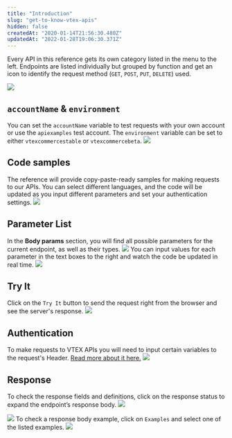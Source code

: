 ```yaml
---
title: "Introduction"
slug: "get-to-know-vtex-apis"
hidden: false
createdAt: "2020-01-14T21:56:30.480Z"
updatedAt: "2022-01-28T19:06:30.371Z"
---
```


Every API in this reference gets its own category listed in the menu to the left. Endpoints are listed individually but grouped by function and get an icon to identify the request method (`GET`, `POST`, `PUT`, `DELETE`) used.

![](https://cdn.jsdelivr.net/gh/vtexdocs/dev-portal-content@main/images/get-to-know-vtex-apis-0.png)

## `accountName` & `environment`

You can set the `accountName` variable to test requests with your own account or use the `apiexamples` test account. The `environment` variable can be set to either `vtexcommercestable` or `vtexcommercebeta`.
![](https://cdn.jsdelivr.net/gh/vtexdocs/dev-portal-content@main/images/get-to-know-vtex-apis-1.gif)

## Code samples

The reference will provide copy-paste-ready samples for making requests to our APIs. You can select different languages, and the code will be updated as you input different parameters and set your authentication settings.
![](https://cdn.jsdelivr.net/gh/vtexdocs/dev-portal-content@main/images/get-to-know-vtex-apis-2.png)

## Parameter List

In the **Body params** section, you will find all possible parameters for the current endpoint, as well as their types.
![](https://cdn.jsdelivr.net/gh/vtexdocs/dev-portal-content@main/images/get-to-know-vtex-apis-3.png)
You can input values for each parameter in the text boxes to the right and watch the code be updated in real time.
![](https://cdn.jsdelivr.net/gh/vtexdocs/dev-portal-content@main/images/get-to-know-vtex-apis-4.gif)

## Try It

Click on the `Try It` button to send the request right from the browser and see the server's response.
![](https://cdn.jsdelivr.net/gh/vtexdocs/dev-portal-content@main/images/get-to-know-vtex-apis-5.png)

## Authentication

To make requests to VTEX APIs you will need to input certain variables to the request's Header. [Read more about it here.](https://developers.vtex.com/docs/guides/getting-started-authentication)
![](https://cdn.jsdelivr.net/gh/vtexdocs/dev-portal-content@main/images/get-to-know-vtex-apis-6.png)

## Response

To check the response fields and definitions, click on the response status to expand the endpoint’s response body.
![](https://cdn.jsdelivr.net/gh/vtexdocs/dev-portal-content@main/images/get-to-know-vtex-apis-7.png)

![](https://cdn.jsdelivr.net/gh/vtexdocs/dev-portal-content@main/images/get-to-know-vtex-apis-8.png)
To check a response body example, click on `Examples` and select one of the listed examples.
![](https://cdn.jsdelivr.net/gh/vtexdocs/dev-portal-content@main/images/get-to-know-vtex-apis-9.gif)

